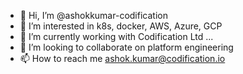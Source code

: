 - 👋 Hi, I’m @ashokkumar-codification
- 👀 I’m interested in k8s, docker, AWS, Azure, GCP 
- 🌱 I’m currently working with Codification Ltd ...
- 💞️ I’m looking to collaborate on platform engineering
- 📫 How to reach me ashok.kumar@codification.io

<!---
ashokkumar-codification/ashokkumar-codification is a ✨ special ✨ repository because its `README.md` (this file) appears on your GitHub profile.
You can click the Preview link to take a look at your changes.
--->
